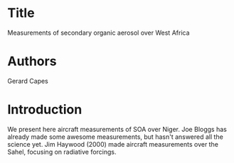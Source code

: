 # Title
Measurements of secondary organic aerosol over West Africa

# Authors
Gerard Capes

# Introduction
We present here aircraft measurements of SOA over Niger. 
Joe Bloggs has already made some awesome measurements, but hasn't answered all the science yet. 
Jim Haywood (2000) made aircraft measurements over the Sahel, focusing on radiative forcings.

